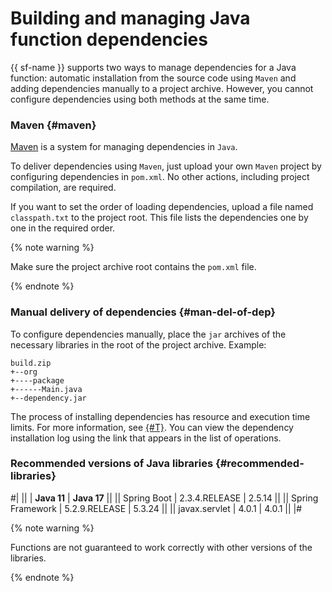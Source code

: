 # Building and managing Java function dependencies

{{ sf-name }} supports two ways to manage dependencies for a Java function: automatic installation from the source code using `Maven` and adding dependencies manually to a project archive. However, you cannot configure dependencies using both methods at the same time.

### Maven {#maven}

[Maven](https://maven.apache.org/) is a system for managing dependencies in `Java`.

To deliver dependencies using `Maven`, just upload your own `Maven` project by configuring dependencies in `pom.xml`. No other actions, including project compilation, are required.

If you want to set the order of loading dependencies, upload a file named `classpath.txt` to the project root. This file lists the dependencies one by one in the required order.

{% note warning %}

Make sure the project archive root contains the `pom.xml` file.

{% endnote %}

### Manual delivery of dependencies {#man-del-of-dep}

To configure dependencies manually, place the `jar` archives of the necessary libraries in the root of the project archive. Example:

```
build.zip
+--org
+----package
+------Main.java
+--dependency.jar
```

The process of installing dependencies has resource and execution time limits. For more information, see [{#T}](../../concepts/limits.md). You can view the dependency installation log using the link that appears in the list of operations.

### Recommended versions of Java libraries {#recommended-libraries}

#|
||                  | **Java 11**       | **Java 17** ||
|| Spring Boot      | 2.3.4.RELEASE     | 2.5.14      ||
|| Spring Framework | 5.2.9.RELEASE     | 5.3.24      ||
|| javax.servlet    | 4.0.1             | 4.0.1       ||
|#

{% note warning %}

Functions are not guaranteed to work correctly with other versions of the libraries.

{% endnote %}